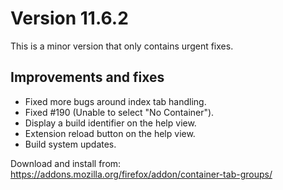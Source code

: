 # Version 11.6.2

This is a minor version that only contains urgent fixes.

## Improvements and fixes

- Fixed more bugs around index tab handling.
- Fixed #190 (Unable to select "No Container").
- Display a build identifier on the help view.
- Extension reload button on the help view.
- Build system updates.

Download and install from: https://addons.mozilla.org/firefox/addon/container-tab-groups/
